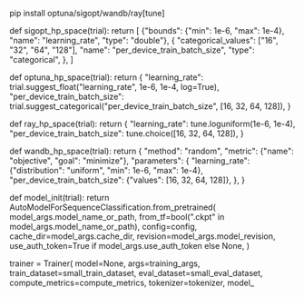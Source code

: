pip install optuna/sigopt/wandb/ray[tune]


def sigopt_hp_space(trial):
    return [
        {"bounds": {"min": 1e-6, "max": 1e-4}, "name": "learning_rate", "type": "double"},
        {
            "categorical_values": ["16", "32", "64", "128"],
            "name": "per_device_train_batch_size",
            "type": "categorical",
        },
    ]


def optuna_hp_space(trial):
    return {
        "learning_rate": trial.suggest_float("learning_rate", 1e-6, 1e-4, log=True),
        "per_device_train_batch_size": trial.suggest_categorical("per_device_train_batch_size", [16, 32, 64, 128]),
    }


def ray_hp_space(trial):
    return {
        "learning_rate": tune.loguniform(1e-6, 1e-4),
        "per_device_train_batch_size": tune.choice([16, 32, 64, 128]),
    }


def wandb_hp_space(trial):
    return {
        "method": "random",
        "metric": {"name": "objective", "goal": "minimize"},
        "parameters": {
            "learning_rate": {"distribution": "uniform", "min": 1e-6, "max": 1e-4},
            "per_device_train_batch_size": {"values": [16, 32, 64, 128]},
        },
    }


def model_init(trial):
    return AutoModelForSequenceClassification.from_pretrained(
        model_args.model_name_or_path,
        from_tf=bool(".ckpt" in model_args.model_name_or_path),
        config=config,
        cache_dir=model_args.cache_dir,
        revision=model_args.model_revision,
        use_auth_token=True if model_args.use_auth_token else None,
    )


trainer = Trainer(
    model=None,
    args=training_args,
    train_dataset=small_train_dataset,
    eval_dataset=small_eval_dataset,
    compute_metrics=compute_metrics,
    tokenizer=tokenizer,
    model_

